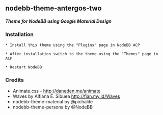 ## nodebb-theme-antergos-two
##### Theme for NodeBB using Google Material Design

### Installation

    * Install this theme using the "Plugins" page in NodeBB ACP
    
    * After installation switch to the theme using the "Themes" page in ACP
    
    * Restart NodeBB


### Credits

* Animate.css - http://daneden.me/animate
* Waves by Alfiana E. Sibuea http://fian.my.id/Waves 
* nodebb-theme-material by @pichalite
* nodebb-theme-persona by @NodeBB